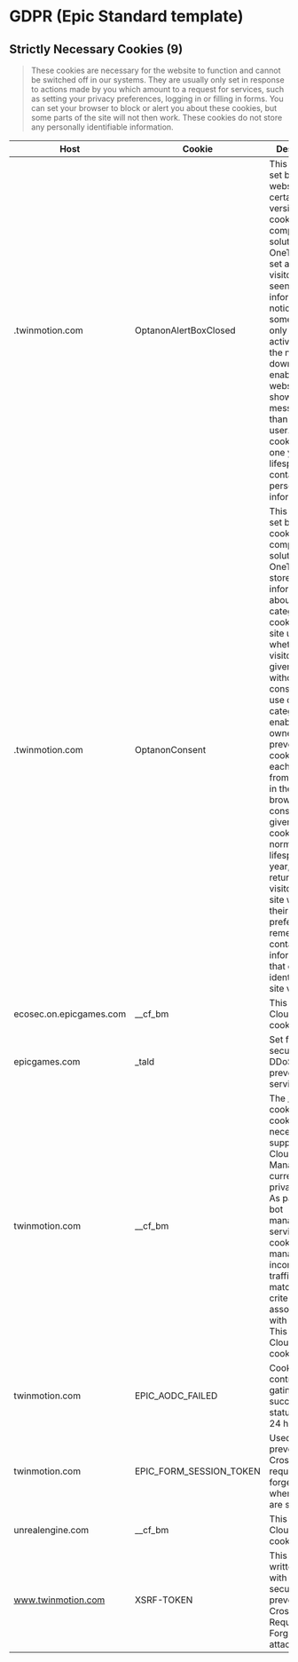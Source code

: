 # GDPR (Epic Standard template)

## Strictly Necessary Cookies (9)

> These cookies are necessary for the website to function and cannot be switched off in our systems. They are usually only set in response to actions made by you which amount to a request for services, such as setting your privacy preferences, logging in or filling in forms. You can set your browser to block or alert you about these cookies, but some parts of the site will not then work. These cookies do not store any personally identifiable information.

| Host | Cookie | Description |
| ---- | ------ | ----------- |
| .twinmotion.com | OptanonAlertBoxClosed | This cookie is set by websites using certain versions of the cookie law compliance solution from OneTrust.  It is set after visitors have seen a cookie information notice and in some cases only when they actively close the notice down.  It enables the website not to show the message more than once to a user.  The cookie has a one year lifespan and contains no personal information. |
| .twinmotion.com | OptanonConsent | This cookie is set by the cookie compliance solution from OneTrust. It stores information about the categories of cookies the site uses and whether visitors have given or withdrawn consent for the use of each category. This enables site owners to prevent cookies in each category from being set in the users browser, when consent is not given. The cookie has a normal lifespan of one year, so that returning visitors to the site will have their preferences remembered. It contains no information that can identify the site visitor. |
| ecosec.on.epicgames.com | __cf_bm | This is a CloudFoundry cookie |
| epicgames.com | _tald | Set for security and DDoS prevention services |
| twinmotion.com | __cf_bm | The __cf_bm cookie is a cookie necessary to support Cloudflare Bot Management, currently in private beta. As part of our bot management service, this cookie helps manage incoming traffic that matches criteria associated with bots.<br/>This is a CloudFoundry cookie |
| twinmotion.com | EPIC_AODC_FAILED | Cookie used to control age gating success/failure status.  Lasts 24 hours. |
| twinmotion.com | EPIC_FORM_SESSION_TOKEN | Used to prevent Cross-site request forgery (CSRF) when forms are submitted. |
| unrealengine.com | __cf_bm | This is a CloudFoundry cookie |
| www.twinmotion.com | XSRF-TOKEN | This cookie is written to help with site security in preventing Cross-Site Request Forgery attacks. |


